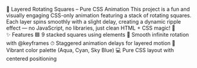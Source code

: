 💫 Layered Rotating Squares –
Pure CSS Animation  This project is a fun and visually engaging CSS-only animation featuring a stack of rotating squares. Each layer spins smoothly with a slight delay, creating a dynamic ripple effect — no JavaScript, no libraries, just clean HTML + CSS magic! 🎨  
✨ Features 
🟦 9 stacked squares using <span> elements
🔄 Smooth infinite rotation with @keyframes
⏱ Staggered animation delays for layered motion 
🌈 Vibrant color palette (Aqua, Cyan, Sky Blue)
💻 Pure CSS layout with centered positioning

